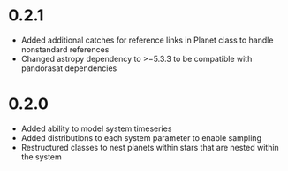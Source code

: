 # 0.2.1
- Added additional catches for reference links in Planet class to handle nonstandard references
- Changed astropy dependency to >=5.3.3 to be compatible with pandorasat dependencies

# 0.2.0
- Added ability to model system timeseries
- Added distributions to each system parameter to enable sampling
- Restructured classes to nest planets within stars that are nested within the system